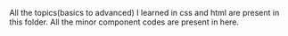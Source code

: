 All the topics(basics to advanced) I learned in css and html are present in this folder.
All the minor component codes are present in here.
